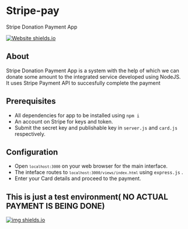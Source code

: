# Stripe-pay

Stripe  Donation Payment App


[![Website shields.io](https://img.shields.io/badge/nodeJS-server-green.svg)](https://github.com/rogers9798/Stripe-pay) 


## About

Stripe Donation Payment App is a system with the help of which we can donate some amount to the integrated service developed using NodeJS.<br>
It uses Stripe Payment API to succesfully complete the payment


## Prerequisites 


* All dependencies for app to be installed using `npm i`<br>
* An account on Stripe for keys and token.<br>
* Submit the secret key and publishable key in `server.js` and `card.js` respectively.


## Configuration

* Open <code>`localhost:3000`</code> on your web browser for the main interface.<br>
* The inteface routes to <code>`localhost:3000/views/index.html`</code> using `express.js` .<br>
* Enter your Card details and proceed to the payment.

## This is just a test environment( NO ACTUAL PAYMENT IS BEING DONE)


[![img shields.io](https://img.shields.io/badge/JARVIS-rogers9798-orange.svg)](https://github.com/rogers9798/Tweet-spotter)

